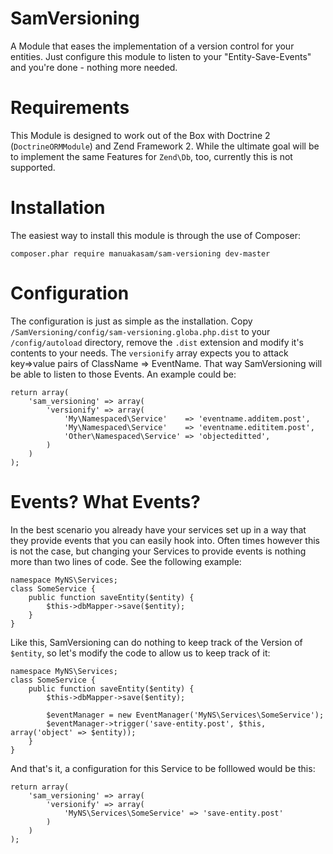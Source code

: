 SamVersioning
=============

A Module that eases the implementation of a version control for your entities. Just configure this module to listen
to your "Entity-Save-Events" and you're done - nothing more needed.

Requirements
============

This Module is designed to work out of the Box with Doctrine 2 (```DoctrineORMModule```) and Zend Framework 2. While the
ultimate goal will be to implement the same Features for ```Zend\Db```, too, currently this is not supported.

Installation
============

The easiest way to install this module is through the use of Composer:

```
composer.phar require manuakasam/sam-versioning dev-master
```

Configuration
=============

The configuration is just as simple as the installation. Copy ```/SamVersioning/config/sam-versioning.globa.php.dist```
to your ```/config/autoload``` directory, remove the ```.dist``` extension and modify it's contents to your needs. The
```versionify``` array expects you to attack key=>value pairs of ClassName => EventName. That way SamVersioning will be
able to listen to those Events. An example could be:

```
return array(
    'sam_versioning' => array(
        'versionify' => array(
            'My\Namespaced\Service'    => 'eventname.additem.post',
            'My\Namespaced\Service'    => 'eventname.edititem.post',
            'Other\Namespaced\Service' => 'objecteditted',
        )
    )
);
```

Events? What Events?
====================

In the best scenario you already have your services set up in a way that they provide events that you can easily hook
into. Often times however this is not the case, but changing your Services to provide events is nothing more than two
lines of code. See the following example:

```
namespace MyNS\Services;
class SomeService {
    public function saveEntity($entity) {
        $this->dbMapper->save($entity);
    }
}
```

Like this, SamVersioning can do nothing to keep track of the Version of ```$entity```, so let's modify the code to allow
us to keep track of it:

```
namespace MyNS\Services;
class SomeService {
    public function saveEntity($entity) {
        $this->dbMapper->save($entity);

        $eventManager = new EventManager('MyNS\Services\SomeService');
        $eventManager->trigger('save-entity.post', $this, array('object' => $entity));
    }
}
```

And that's it, a configuration for this Service to be folllowed would be this:


```
return array(
    'sam_versioning' => array(
        'versionify' => array(
            'MyNS\Services\SomeService' => 'save-entity.post'
        )
    )
);
```